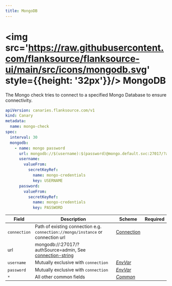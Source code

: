 ```yaml
---
title: MongoDB
---
```


# <img src='https://raw.githubusercontent.com/flanksource/flanksource-ui/main/src/icons/mongodb.svg' style={{height: '32px'}}/> MongoDB

The Mongo check tries to connect to a specified Mongo Database to ensure connectivity.

```yaml
apiVersion: canaries.flanksource.com/v1
kind: Canary
metadata:
  name: mongo-check
spec:
  interval: 30
  mongodb:
    - name: mongo password
      url: mongodb://$(username):$(password)@mongo.default.svc:27017/?authSource=admin
      username:
        valueFrom:
          secretKeyRef:
            name: mongo-credentials
            key: USERNAME
      password:
        valueFrom:
          secretKeyRef:
            name: mongo-credentials
            key: PASSWORD

```

| Field | Description | Scheme | Required |
| ----- | ----------- | ------ | -------- |
| `connection` | Path of existing connection e.g. `connection://mongo/instance` or connection url | [Connection](../../concepts/connections) | |
| url | mongodb://:27017/?authSource=admin, See [connection-string](https://docs.mongodb.com/manual/reference/connection-string/) |  | |
| `username` | Mutually exclusive with `connection` | [*EnvVar*](../../concepts/authentication/#envvar) | |
| `password` | Mutually exclusive with `connection` | [*EnvVar*](../../concepts/authentication/#envvar) | |
| `*` | All other common fields | [*Common*](common) | |
